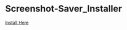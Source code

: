 # Screenshot-Saver_Installer
[Install Here](https://codenamex0.github.io/Screenshot-Saver_Installer/)

